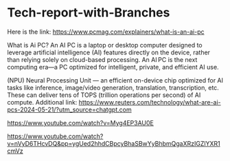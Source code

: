 # Tech-report-with-Branches
Here is the link:
https://www.pcmag.com/explainers/what-is-an-ai-pc

What is Ai PC?
An AI PC is a laptop or desktop computer designed to leverage artificial intelligence (AI) features directly on the device, rather than relying solely on cloud-based processing.
An AI PC is the next computing era—a PC optimized for intelligent, private, and efficient AI use. 

(NPU) Neural Processing Unit — an efficient on-device chip optimized for AI tasks like inference, image/video generation, translation, transcription, etc. These can deliver tens of TOPS (trillion operations per second) of AI compute.
Additional link:
https://www.reuters.com/technology/what-are-ai-pcs-2024-05-21/?utm_source=chatgpt.com

https://www.youtube.com/watch?v=Myg4EP3AU0E

https://www.youtube.com/watch?v=nVyD6THcvDQ&pp=ygUed2hhdCBpcyBhaSBwYyBhbmQgaXRzIGZlYXR1cmVz


